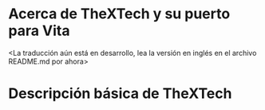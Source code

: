 # Acerca de TheXTech y su puerto para Vita

<La traducción aún está en desarrollo, lea la versión en inglés en el archivo README.md por ahora>


# Descripción básica de TheXTech
